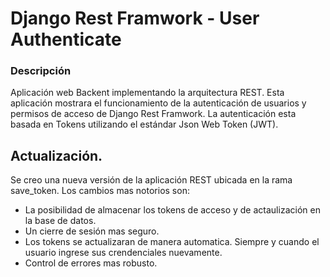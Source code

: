 # Django Rest Framwork - User Authenticate

### Descripción

Aplicación web Backent implementando la arquitectura REST. Esta aplicación mostrara el funcionamiento de la autenticación de usuarios y permisos de acceso de Django Rest Framwork. La autenticación esta basada en Tokens utilizando el estándar Json Web Token (JWT).


## Actualización.

Se creo una nueva versión de la aplicación REST ubicada en la rama save_token. Los cambios mas notorios son:

- La posibilidad de almacenar los tokens de acceso y de actaulización en la base de datos.
- Un cierre de sesión mas seguro.
- Los tokens se actualizaran de manera automatica. Siempre y cuando el usuario ingrese sus crendenciales nuevamente.
- Control de errores mas robusto. 

